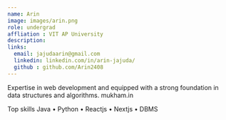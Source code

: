 ```yaml
---
name: Arin
image: images/arin.png
role: undergrad
affliation : VIT AP University
description: 
links:
  email: jajudaarin@gmail.com
  linkedin: linkedin.com/in/arin-jajuda/
  github : github.com/Arin2408
---
```



Expertise in web development and equipped with a strong foundation in data structures and algorithms. mukham.in

Top skills
Java • Python • Reactjs • Nextjs • DBMS